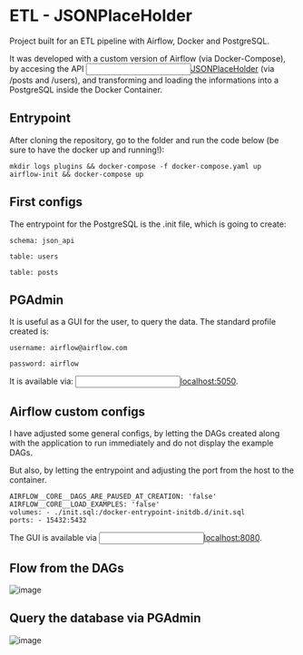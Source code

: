 # ETL - JSONPlaceHolder
Project built for an ETL pipeline with Airflow, Docker and PostgreSQL.

It was developed with a custom version of Airflow (via Docker-Compose), by accesing the API <input type="text"><a href="https://jsonplaceholder.typicode.com/">JSONPlaceHolder</a></input> (via /posts and /users), and transforming and loading the informations into a PostgreSQL inside the Docker Container.

## Entrypoint
After cloning the repository, go to the folder and run the code below (be sure to have the docker up and running!): 

`
mkdir logs plugins && docker-compose -f docker-compose.yaml up airflow-init && docker-compose up
`


## First configs
The entrypoint for the PostgreSQL is the .init file, which is going to create:

`schema: json_api`

`table: users`

`table: posts`


## PGAdmin
It is useful as a GUI for the user, to query the data. The standard profile created is:

`username: airflow@airflow.com`

`password: airflow`

It is available via: <input type="text"><a href="http://localhost:5050/">localhost:5050</a></input>.


## Airflow custom configs
I have adjusted some general configs, by letting the DAGs created along with the application to run immediately and do not display the example DAGs.

But also, by letting the entrypoint and adjusting the port from the host to the container.

    AIRFLOW__CORE__DAGS_ARE_PAUSED_AT_CREATION: 'false'
    AIRFLOW__CORE__LOAD_EXAMPLES: 'false'
    volumes: - ./init.sql:/docker-entrypoint-initdb.d/init.sql
    ports: - 15432:5432

The GUI is available via <input type="text"><a href="http://localhost:8080/">localhost:8080</a></input>.

## Flow from the DAGs

![image](https://user-images.githubusercontent.com/17580929/169189278-4b2abf85-bdb4-4dc5-bd89-e4acf4c287b4.png)


## Query the database via PGAdmin

![image](https://user-images.githubusercontent.com/17580929/169189339-7e957cca-8cd4-4ec1-affc-1a99b17662cc.png)

